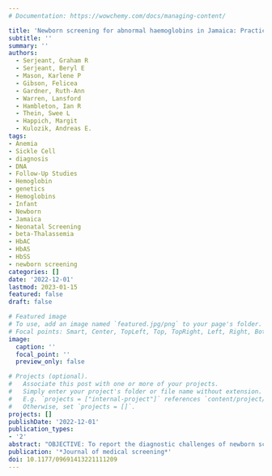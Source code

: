 ```yaml
---
# Documentation: https://wowchemy.com/docs/managing-content/

title: 'Newborn screening for abnormal haemoglobins in Jamaica: Practical issues in an island programme.'
subtitle: ''
summary: ''
authors:
  - Serjeant, Graham R
  - Serjeant, Beryl E
  - Mason, Karlene P
  - Gibson, Felicea
  - Gardner, Ruth-Ann
  - Warren, Lansford
  - Hambleton, Ian R
  - Thein, Swee L
  - Happich, Margit
  - Kulozik, Andreas E.
tags:
- Anemia
- Sickle Cell
- diagnosis
- DNA
- Follow-Up Studies
- Hemoglobin
- genetics
- Hemoglobins
- Infant
- Newborn
- Jamaica
- Neonatal Screening
- beta-Thalassemia
- HbAC
- HbAS
- HbSS
- newborn screening
categories: []
date: '2022-12-01'
lastmod: 2023-01-15
featured: false
draft: false

# Featured image
# To use, add an image named `featured.jpg/png` to your page's folder.
# Focal points: Smart, Center, TopLeft, Top, TopRight, Left, Right, BottomLeft, Bottom, BottomRight.
image:
  caption: ''
  focal_point: ''
  preview_only: false

# Projects (optional).
#   Associate this post with one or more of your projects.
#   Simply enter your project's folder or file name without extension.
#   E.g. `projects = ["internal-project"]` references `content/project/deep-learning/index.md`.
#   Otherwise, set `projects = []`.
projects: []
publishDate: '2022-12-01'
publication_types:
- '2'
abstract: "OBJECTIVE: To report the diagnostic challenges of newborn screening for abnormal haemoglobins. SETTING: Cord blood samples from 13 hospitals in southwest Jamaica taken in 2008-2019. METHODS: Blood spots, collected from the umbilical cord, were analysed by high pressure liquid chromatography (HPLC) to reveal phenotypes for HbSS and HbCC, but genotype confirmation may require parental studies or gene sequencing. Such cases that were successfully traced were analysed in this follow-up study. RESULTS: HPLC screening of 121,306 samples detected HbAS in 11,846 (9.8%), HbAC in 4508 (3.7%) and other electrophoretic abnormalities in 1090 babies. Among 101 previously unconfirmed cases, 34/90 (38%) with HPLC evidence of a HbSS phenotype had other genotypes, and 7/11 (64%) with a HbCC phenotype had other genotypes. Syndromes from the interaction of β thalassaemia occurred in 112 babies (85 with HbS, 27 with HbC) and of genes for hereditary persistence of fetal haemoglobin (HPFH) in 18 (12 with HbS, 6 with HbC). Variants other than HbS and HbC occurred in 270 babies, 16 in combination with either HbS or HbC, and 254 as traits. Most variants are benign even when inherited with HbS, although HbO Arab, HbD Punjab, or Hb Lepore Washington, which occurred in 6 cases, may cause sickle cell disease. CONCLUSIONS: Genes for β thalassaemia and HPFH are common in western Jamaica and when associated with HbS may present diagnostic challenges in newborns, as HbF and HbA(2) have not reached diagnostic levels. Family and DNA studies may be necessary for genotype confirmation."
publication: '*Journal of medical screening*'
doi: 10.1177/09691413221111209
---
```

